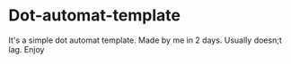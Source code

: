 # Dot-automat-template
It's a simple dot automat template. Made by me in 2 days. Usually doesn;t lag. Enjoy
